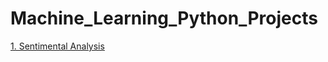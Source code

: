 # Machine_Learning_Python_Projects

<a href = "https://github.com/UTSAVS26/Machine_Learning_Python_Projects/blob/main/Sentiment_Analysis.ipynb">1. Sentimental Analysis</a>

